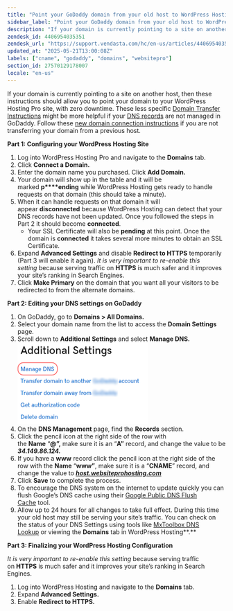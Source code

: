 ```yaml
---
title: "Point your GoDaddy domain from your old host to WordPress Hosting"
sidebar_label: "Point your GoDaddy domain from your old host to WordPress Hosting"
description: "If your domain is currently pointing to a site on another host, then these instructions should allow you to point your domain to your WordPress Hosting Pro sit"
zendesk_id: 4406954035351
zendesk_url: "https://support.vendasta.com/hc/en-us/articles/4406954035351-Point-your-GoDaddy-domain-from-your-old-host-to-WordPress-Hosting"
updated_at: "2025-05-21T13:00:08Z"
labels: ["cname", "godaddy", "domains", "websitepro"]
section_id: 27570129178007
locale: "en-us"
---
```


If your domain is currently pointing to a site on another host, then these instructions should allow you to point your domain to your WordPress Hosting Pro site, with zero downtime. These less specific [Domain Transfer Instructions](https://help.websitepro.hosting/?p=421) might be more helpful if your [DNS records](https://help.websitepro.hosting/?p=10) are not managed in GoDaddy. Follow these [new domain connection instructions](https://help.websitepro.hosting/?p=394) if you are not transferring your domain from a previous host.

**Part 1: Configuring your WordPress Hosting Site**

1.  Log into WordPress Hosting Pro and navigate to the **Domains** tab.
2.  Click **Connect a Domain.**
3.  Enter the domain name you purchased. Click **Add Domain.**
4.  Your domain will show up in the table and it will be marked **p****ending** while WordPress Hosting gets ready to handle requests on that domain (this should take a minute).
5.  When it can handle requests on that domain it will appear **disconnected** because WordPress Hosting can detect that your DNS records have not been updated. Once you followed the steps in Part 2 it should become **connected**.
    *   Your SSL Certificate will also be **pending** at this point. Once the domain is **connected** it takes several more minutes to obtain an SSL Certificate.
6.  Expand **Advanced Settings** and disable **Redirect to HTTPS** temporarily (Part 3 will enable it again). _It is very important to re-enable this setting_ because serving traffic on **HTTPS** is much safer and it improves your site’s ranking in Search Engines.
7.  Click **Make Primary** on the domain that you want all your visitors to be redirected to from the alternate domains.

**Part 2: Editing your DNS settings on GoDaddy**

1.  On GoDaddy, go to **Domains > All Domains.**
2.  Select your domain name from the list to access the **Domain Settings** page.
3.  Scroll down to **Additional Settings** and select **Manage DNS.**  
    ![](./img/4406954035351-e1bef1ac6d.png)
4.  On the **DNS Management** page, find the **Records** section.
5.  Click the pencil icon at the right side of the row with the **Name** “**@”,** make sure it is an “**A”** record, and change the value to be _**34.149.86.124.**_
6.  If you have a **www** record click the pencil icon at the right side of the row with the **Name** “**www”**, make sure it is a “**CNAME**” record, and change the value to _**[host.websiteprohosting.com](http://host.websiteprohosting.com/)**_
7.  Click **Save** to complete the process.
8.  To encourage the DNS system on the internet to update quickly you can flush Google’s DNS cache using their [Google Public DNS Flush Cache](https://developers.google.com/speed/public-dns/cache) tool.
9.  Allow up to 24 hours for all changes to take full effect. During this time your old host may still be serving your site’s traffic. You can check on the status of your DNS Settings using tools like [MxToolbox DNS Lookup](https://mxtoolbox.com/DNSLookup.aspx) or viewing the **Domains** tab in WordPress Hosting**.**

**Part 3: Finalizing your WordPress Hosting Configuration**

_It is very important to re-enable this setting_ because serving traffic on **HTTPS** is much safer and it improves your site’s ranking in Search Engines.

1.  Log into WordPress Hosting and navigate to the **Domains** tab.
2.  Expand **Advanced Settings.**
3.  Enable **Redirect to HTTPS.**
